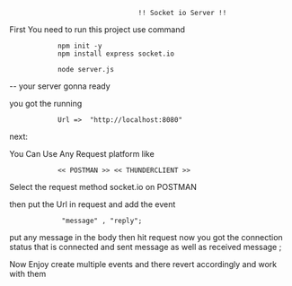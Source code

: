                                     !! Socket io Server !!


First You need to run this project use command 

                npm init -y
                npm install express socket.io

                node server.js

-- your server gonna ready

you got the running
                
                Url =>  "http://localhost:8080"
next:

You Can Use Any Request platform like
        
                << POSTMAN >> << THUNDERCLIENT >>

Select the request method socket.io on POSTMAN 

then put the Url in request and add the event

                 "message" , "reply";

put any message in the body then hit request now you got the connection status that is connected and sent message as well as received message ;

Now Enjoy create multiple events and there revert accordingly and work with them 